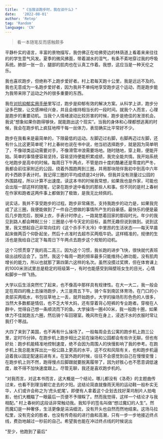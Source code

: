 ```yaml
---
title:  "《当我谈跑步时，我在谈什么》"
date:   '2022-08-01'
author: 'Retep'
tag: 'Random'
language: 'CN'
---
```


> 看一本随笔反而感触颇多


平静朴实的语言，丰富的景物描写，我仿佛正在哈佛旁边的林荫道上看着来来往往的的学生意气风发。夏季的微风拂面，带着湖水的湿气，有条不紊地穿过我的呼吸系统。肺部一张一合，腿部的肌肉也在认真工作着。我想，这应当是一种天伦之乐。


我也喜欢跑步，但绝称不上跑步爱好者。村上君每天跑十公里，我是远远不及的。我也无意成为一名跑步爱好者，因为我并不单纯地享受跑步这个运动，而是跑步能为我带来除了运动之外的很多重要的东西。


我在[对抗抑郁实用手册](https://ppppqp.github.io./misc/antidepression/)里写过，跑步是抑郁有效的解决方案。从科学上讲，跑步分泌多巴胺，让交感神经兴奋，并且会维持相当长的一段时间。就我个人而言，心理是跑步的重要动机。当我个人情绪波动比较厉害的时候，跑步是绝佳的发泄机会。我说“想象如果你跑得够快，就能跑出这个现实“。当我的身体和心理都想逃离的时候，我会在跑步机上疯狂地榨干每一丝体力，表现确实比平常好不少。

跑步在我看来是最简单的，下限最低的运动。左脚迈过右脚，右脚再迈过左脚，还有什么比这更简单呢？村上春树也说在书中说，他当初选择跑步，就是因为简单明了，不像球类运动需要对手，不像滑雪冲浪需要场地。随时随地，穿上鞋，便能开始。简单的事情便容易坚持，容易坚持便能积累成绩，我完全能共情。我开始系统化地跑步是高中的时候。每周日下午两点，不管是四十度的酷暑还是零度的严冬，我都会前往家附近的公园，绕着外围跑两到三圈，并用那块陪伴我初中到高中六年的卡西欧手表计时。我记得三圈的平均成绩是24分钟。但我并没有测量过公园的外围路程，所以计算不出速度。读这本书的时候我常想，如果我也是作家，可能也会出版一部这样的随笔，记录在跑步途中看到的那些人和事。但不同的是村上春树在作家和跑者这两件事上都做到了极致，是我无比倾佩的。


说实话，我并不享受跑步的过程。跑步非常痛苦。支持我跑步的动力是，如果我完成了这三圈，我便能做到了一件自己想做的事情所产生的自豪感。最快乐的便是最后几步跑完后，脱掉上衣，手表计时停止，一路晃悠着回家的那段时光。年少的我见到路人都会睥睨三分：三圈是小爷今天定的目标，虽然无趣但说到做到。说到这里，我又想起自己非常向往的《这个杀手不太冷》中里昂的生活状态——每天早晨起床做两百个仰卧起坐，然后十点准时去超市买两瓶牛奶。这样精准的，规律的生活也是我给自己定下每周日下午两点去跑步这个规矩的动机。


这个习惯贯穿了我的高二高三。因为这个习惯，我长跑的进步飞快，很快就代表班级出战校运会了。当然，我这个每周一跑的频率最多只能维持心肺功能，没有肌肉增长的能力，所以也就那了第四第六这样的名次。虽然没摸过奖牌，但在体育课上的1000米测试里总是稳定的班级第一，有时也能感受到隔壁班女生的目光，心情和脚步一样飞扬。


大学以后生活突然忙了起来，也不像高中那样具有规律性。在大一大二，我一般会定在周四的晚上去操场跑步，大三是周五下午。骑个车到南区体育场，在门口的小卖部买两瓶水，书包往草地上一丢，就开始跑步。大学的操场形形色色的人很多，当然大多数都是情侣，也不乏大爷大妈，还有穿着背心短裤的专业跑者。穿梭在人群中，觉得自己想一条顺流而下的鱼。大学操场一圈400米，我一般跑十圈，如果体力不佳就跑五六圈，然后骑个车回寝室。晚风吹在身上，浸透汗水的衣服时常让我打个寒战。


大四了来到了美国，也不再有什么操场了。一般每周会去公寓的跑步机上跑三公里，定时15分钟。在跑步机上跑步相比之前在操场和公园都会有些许无聊。但也有好处：跑步机能精准地控制速度，绝不会因为周围人的快慢影响了我的参考。在跑步机上我总能发挥出比一般公路上更高的水平，这不仅和风阻有关，也和跑步机逼迫着我以固定配速前进有关。在室外跑的时候，往往不会感觉到自己在慢慢变慢；在跑步机上则不然，跑得慢点后脚跟就要脱离履带了，因为好胜心也不愿意调低速度，故不得不加快速度跟上。尽管无聊，我还是喜欢跑步机的。


“对我而言，对这本书而言，这大概是一个结论。哪儿都没有《洛奇》的主题曲传过来，也看不到理当朝它走去的夕阳。这结论简直就像雨天用的运动鞋一般朴实无华，人们或许会称之为‘虎头蛇尾‘。即便有人拿着这个企划去找好莱坞制片人拍电影，他们大概瞄了一眼最后一页便不予理睬了。然而我觉得，这样一个结论才与我相配。” 村上春树的这段话非常触动我。我知乎的签名叫做“想过魔幻的人生”。然而魔幻是一种奢侈，生活更像是涓涓细流，没有开头也自然而然地结束。这场马拉松里，没有完全的胜者，也没有传奇般的进行曲和高潮，只有一步一步地接近终点线，费劲地越过一秒前的自己。希望我也能在冲过终点线的时候说出


"至少，他跑到了最后"